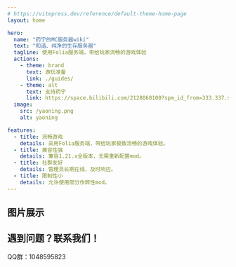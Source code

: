 ```yaml
---
# https://vitepress.dev/reference/default-theme-home-page
layout: home

hero:
  name: "药宁的MC服务器wiki"
  text: "和谐、纯净的生存服务器"
  tagline: 使用Folia服务端，带给玩家流畅的游戏体验
  actions:
    - theme: brand
      text: 游玩准备
      link: ./guides/
    - theme: alt
      text: 支持药宁
      link: https://space.bilibili.com/2128068100?spm_id_from=333.337.search-card.all.click
  image:
    src: /yaoning.png
    alt: yaoning

features:
  - title: 流畅游戏
    details: 采用Folia服务端，带给玩家极致流畅的游戏体验。
  - title: 兼容性强
    details: 兼容1.21.x全版本，无需重新配置mod。
  - title: 社群友好
    details: 管理员长期在线，及时响应。
  - title: 限制性小
    details: 允许使用部分作弊性mod。
---
```


## 图片展示

<el-carousel type="card" height="24vw" indicator-position="none">
  <el-carousel-item v-for="item, k in previewSrcList" :key="item">
    <el-image preview-teleported :preview-src-list="previewSrcList" :src="item" :initial-index="k" />
  </el-carousel-item>
</el-carousel>

## 遇到问题？联系我们！

QQ群：1048595823

<script setup>
// import { ElCarousel, ElCarouselItem, ElImage, ElImageViewer } from 'element-plus';

//const previewSrcList = [
//  '/1.jpg',
//  '/2.jpg',
//  '/3.jpg',
//  '/4.jpg',
//  '/5.jpg',
//  '/6.jpg',
//];
</script>

